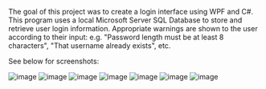 The goal of this project was to create a login interface using WPF and C#. This program uses a local Microsoft Server SQL Database to store and retrieve user login information. Appropriate warnings are shown to the user according to their input: e.g. "Password length must be at least 8 characters", "That username already exists", etc.

See below for screenshots:

![image](https://user-images.githubusercontent.com/103938494/163860715-91f1a486-82f6-4357-ba53-55711eec927e.png)
![image](https://user-images.githubusercontent.com/103938494/163861915-e0606181-6d23-4845-a2ec-859167151a65.png)
![image](https://user-images.githubusercontent.com/103938494/163862054-5850a8c8-ee75-4897-b54d-cfca54414ff3.png)
![image](https://user-images.githubusercontent.com/103938494/163862168-2d64d910-7f77-4214-a98d-0fb8652f53b2.png)
![image](https://user-images.githubusercontent.com/103938494/163862346-ed4a9bb8-b24f-4f5a-bbca-8e33c5ca8ae9.png)
![image](https://user-images.githubusercontent.com/103938494/163862427-45039f46-ff0a-4861-93f4-02028c3bc83a.png)
![image](https://user-images.githubusercontent.com/103938494/163862485-eaad9984-377d-4104-8472-c5b68f48e919.png)





